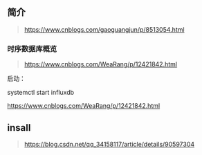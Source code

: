 ## 简介


>https://www.cnblogs.com/gaoguangjun/p/8513054.html



### 时序数据库概览

>https://www.cnblogs.com/WeaRang/p/12421842.html


启动：


systemctl start influxdb


https://www.cnblogs.com/WeaRang/p/12421842.html

## insall

>https://blog.csdn.net/qq_34158117/article/details/90597304